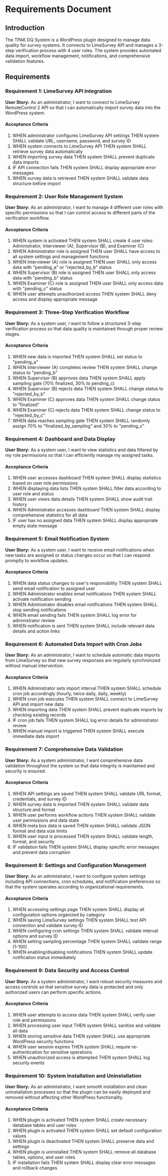 # Requirements Document

## Introduction

The TPAK DQ System is a WordPress plugin designed to manage data quality for survey systems. It connects to LimeSurvey API and manages a 3-step verification process with 4 user roles. The system provides automated data import, workflow management, notifications, and comprehensive validation features.

## Requirements

### Requirement 1: LimeSurvey API Integration

**User Story:** As an administrator, I want to connect to LimeSurvey RemoteControl 2 API so that I can automatically import survey data into the WordPress system.

#### Acceptance Criteria

1. WHEN administrator configures LimeSurvey API settings THEN system SHALL validate URL, username, password, and survey ID
2. WHEN system connects to LimeSurvey API THEN system SHALL retrieve survey data automatically
3. WHEN importing survey data THEN system SHALL prevent duplicate data imports
4. IF API connection fails THEN system SHALL display appropriate error messages
5. WHEN survey data is retrieved THEN system SHALL validate data structure before import

### Requirement 2: User Role Management System

**User Story:** As an administrator, I want to manage 4 different user roles with specific permissions so that I can control access to different parts of the verification workflow.

#### Acceptance Criteria

1. WHEN system is activated THEN system SHALL create 4 user roles: Administrator, Interviewer (A), Supervisor (B), and Examiner (C)
2. WHEN Administrator role is assigned THEN user SHALL have access to all system settings and management functions
3. WHEN Interviewer (A) role is assigned THEN user SHALL only access data with "pending_a" or "rejected_by_b" status
4. WHEN Supervisor (B) role is assigned THEN user SHALL only access data with "pending_b" status
5. WHEN Examiner (C) role is assigned THEN user SHALL only access data with "pending_c" status
6. WHEN user attempts unauthorized access THEN system SHALL deny access and display appropriate message

### Requirement 3: Three-Step Verification Workflow

**User Story:** As a system user, I want to follow a structured 3-step verification process so that data quality is maintained through proper review stages.

#### Acceptance Criteria

1. WHEN new data is imported THEN system SHALL set status to "pending_a"
2. WHEN Interviewer (A) completes review THEN system SHALL change status to "pending_b"
3. WHEN Supervisor (B) approves data THEN system SHALL apply sampling gate (70% finalized, 30% to pending_c)
4. WHEN Supervisor (B) rejects data THEN system SHALL change status to "rejected_by_b"
5. WHEN Examiner (C) approves data THEN system SHALL change status to "finalized"
6. WHEN Examiner (C) rejects data THEN system SHALL change status to "rejected_by_c"
7. WHEN data reaches sampling gate THEN system SHALL randomly assign 70% to "finalized_by_sampling" and 30% to "pending_c"

### Requirement 4: Dashboard and Data Display

**User Story:** As a system user, I want to view statistics and data filtered by my role permissions so that I can efficiently manage my assigned tasks.

#### Acceptance Criteria

1. WHEN user accesses dashboard THEN system SHALL display statistics based on user role permissions
2. WHEN displaying data lists THEN system SHALL filter data according to user role and status
3. WHEN user views data details THEN system SHALL show audit trail history
4. WHEN Administrator accesses dashboard THEN system SHALL display comprehensive statistics for all data
5. IF user has no assigned data THEN system SHALL display appropriate empty state message

### Requirement 5: Email Notification System

**User Story:** As a system user, I want to receive email notifications when new tasks are assigned or status changes occur so that I can respond promptly to workflow updates.

#### Acceptance Criteria

1. WHEN data status changes to user's responsibility THEN system SHALL send email notification to assigned user
2. WHEN Administrator enables email notifications THEN system SHALL activate notification sending
3. WHEN Administrator disables email notifications THEN system SHALL stop sending notifications
4. WHEN email sending fails THEN system SHALL log error for administrator review
5. WHEN notification is sent THEN system SHALL include relevant data details and action links

### Requirement 6: Automated Data Import with Cron Jobs

**User Story:** As an administrator, I want to schedule automatic data imports from LimeSurvey so that new survey responses are regularly synchronized without manual intervention.

#### Acceptance Criteria

1. WHEN Administrator sets import interval THEN system SHALL schedule cron job accordingly (hourly, twice daily, daily, weekly)
2. WHEN cron job executes THEN system SHALL connect to LimeSurvey API and import new data
3. WHEN importing data THEN system SHALL prevent duplicate imports by checking existing records
4. IF cron job fails THEN system SHALL log error details for administrator review
5. WHEN manual import is triggered THEN system SHALL execute immediate data import

### Requirement 7: Comprehensive Data Validation

**User Story:** As a system administrator, I want comprehensive data validation throughout the system so that data integrity is maintained and security is ensured.

#### Acceptance Criteria

1. WHEN API settings are saved THEN system SHALL validate URL format, credentials, and survey ID
2. WHEN survey data is imported THEN system SHALL validate data structure and format
3. WHEN user performs workflow actions THEN system SHALL validate user permissions and data state
4. WHEN meta box data is saved THEN system SHALL validate JSON format and data size limits
5. WHEN user input is processed THEN system SHALL validate length, format, and security
6. IF validation fails THEN system SHALL display specific error messages and prevent data corruption

### Requirement 8: Settings and Configuration Management

**User Story:** As an administrator, I want to configure system settings including API connections, cron schedules, and notification preferences so that the system operates according to organizational requirements.

#### Acceptance Criteria

1. WHEN accessing settings page THEN system SHALL display all configuration options organized by category
2. WHEN saving LimeSurvey settings THEN system SHALL test API connection and validate survey ID
3. WHEN configuring cron settings THEN system SHALL validate interval options and survey ID
4. WHEN setting sampling percentage THEN system SHALL validate range (1-100)
5. WHEN enabling/disabling notifications THEN system SHALL update notification status immediately

### Requirement 9: Data Security and Access Control

**User Story:** As a system administrator, I want robust security measures and access controls so that sensitive survey data is protected and only authorized users can perform specific actions.

#### Acceptance Criteria

1. WHEN user attempts to access data THEN system SHALL verify user role and permissions
2. WHEN processing user input THEN system SHALL sanitize and validate all data
3. WHEN storing sensitive data THEN system SHALL use appropriate WordPress security functions
4. WHEN user session expires THEN system SHALL require re-authentication for sensitive operations
5. WHEN unauthorized access is attempted THEN system SHALL log security events

### Requirement 10: System Installation and Uninstallation

**User Story:** As an administrator, I want smooth installation and clean uninstallation processes so that the plugin can be easily deployed and removed without affecting other WordPress functionality.

#### Acceptance Criteria

1. WHEN plugin is activated THEN system SHALL create necessary database tables and user roles
2. WHEN plugin is activated THEN system SHALL set default configuration values
3. WHEN plugin is deactivated THEN system SHALL preserve data and settings
4. WHEN plugin is uninstalled THEN system SHALL remove all database tables, options, and user roles
5. IF installation fails THEN system SHALL display clear error messages and rollback changes